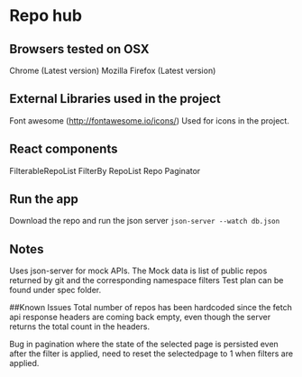 # Repo hub

## Browsers tested on OSX
Chrome (Latest version)
Mozilla Firefox (Latest version)

## External Libraries used in the project
Font awesome (http://fontawesome.io/icons/)
Used for icons in the project.

## React components
FilterableRepoList
  FilterBy
    RepoList
      Repo
  Paginator

## Run the app
Download the repo and run the json server
`json-server --watch db.json`

## Notes
Uses json-server for mock APIs.
The Mock data is list of public repos returned by git and the corresponding namespace filters
Test plan can be found under spec folder.

##Known Issues
Total number of repos has been hardcoded since the fetch api response headers are coming back empty, even though the server returns the total count in the headers.

Bug in pagination where the state of the selected page is persisted even after the filter is applied, need to reset the selectedpage to 1 when filters are applied.

